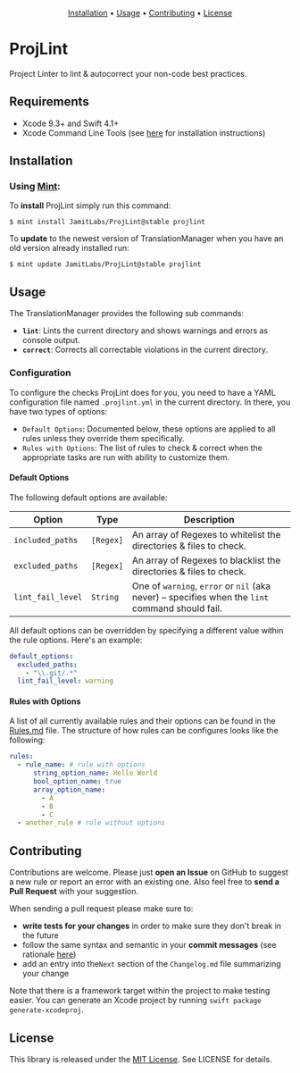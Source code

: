 <p align="center">
    <a href="#installation">Installation</a>
  • <a href="#usage">Usage</a>
  • <a href="#contributing">Contributing</a>
  • <a href="#license">License</a>
</p>

# ProjLint

Project Linter to lint & autocorrect your non-code best practices.

## Requirements

- Xcode 9.3+ and Swift 4.1+
- Xcode Command Line Tools (see [here](http://stackoverflow.com/a/9329325/3451975) for installation instructions)

## Installation

### Using [Mint](https://github.com/yonaskolb/Mint):

To **install** ProjLint simply run this command:

```shell
$ mint install JamitLabs/ProjLint@stable projlint
```

To **update** to the newest version of TranslationManager when you have an old version already installed run:

```shell
$ mint update JamitLabs/ProjLint@stable projlint
```

## Usage

The TranslationManager provides the following sub commands:
- **`lint`**: Lints the current directory and shows warnings and errors as console output.
- **`correct`**: Corrects all correctable violations in the current directory.

### Configuration

To configure the checks ProjLint does for you, you need to have a YAML configuration file named `.projlint.yml` in the current directory. In there, you have two types of options:

- `Default Options`: Documented below, these options are applied to all rules unless they override them specifically.
- `Rules with Options`: The list of rules to check & correct when the appropriate tasks are run with ability to customize them.

#### Default Options

The following default options are available:

Option | Type | Description
--- | --- | ---
`included_paths` | `[Regex]` | An array of Regexes to whitelist the directories & files to check.
`excluded_paths` | `[Regex]` | An array of Regexes to blacklist the directories & files to check.
`lint_fail_level` | `String` | One of `warning`, `error` or `nil` (aka never) – specifies when the `lint` command should fail.

All default options can be overridden by specifying a different value within the rule options. Here's an example:

```yaml
default_options:
  excluded_paths:
    - "\\.git/.*"
  lint_fail_level: warning 
```

#### Rules with Options

A list of all currently available rules and their options can be found in the [Rules.md](https://github.com/JamitLabs/ProjLint/blob/stable/Rules.md) file. The structure of how rules can be configures looks like the following:

```yaml
rules:
  - rule_name: # rule with options
      string_option_name: Hello World
      bool_option_name: true
      array_option_name:
        - A
        - B
        - C
  - another_rule # rule without options
```

## Contributing

Contributions are welcome. Please just **open an Issue** on GitHub to suggest a new rule or report an error with an existing one. Also feel free to **send a Pull Request** with your suggestion.

When sending a pull request please make sure to:
- **write tests for your changes** in order to make sure they don't break in the future
- follow the same syntax and semantic in your **commit messages** (see rationale [here](http://chris.beams.io/posts/git-commit/))
- add an entry into the`Next` section of the `Changelog.md` file summarizing your change

Note that there is a framework target within the project to make testing easier. You can generate an Xcode project by running `swift package generate-xcodeproj`.

## License
This library is released under the [MIT License](http://opensource.org/licenses/MIT). See LICENSE for details.
